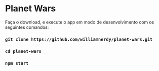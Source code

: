 # Planet Wars
Faça o download, e execute o app em modo de desenvolvimento com os seguintes comandos:

### `git clone https://github.com/williamnerdy/planet-wars.git`
### `cd planet-wars`
### `npm start`
